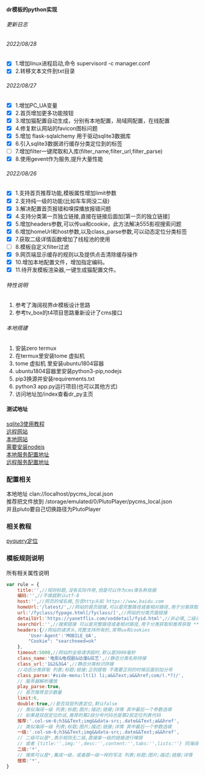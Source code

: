 #### dr模板的python实现
###### 更新日志
###### 2022/08/28
- [X] 1.增加linux进程启动,命令 supervisord -c manager.conf
- [X] 2.转移文本文件到txt目录
###### 2022/08/27
- [X] 1.增加PC_UA变量
- [X] 2.首页增加更多功能按钮  
- [X] 3.增加猫配置自动生成，分别有本地配置，局域网配置，在线配置
- [X] 4.修复默认网站的favicon图标问题
- [X] 5.增加 flask-sqlalchemy 用于驱动sqlite3数据库
- [X] 6.引入sqlite3数据进行缓存分类定位到的标签
- [ ] 7.增加filter一键爬取和入库(filter_name,filter_url,filter_parse)
- [X] 8.使用gevent作为服务,提升大量性能
###### 2022/08/26
- [X] 1.支持首页推荐功能,模板属性增加limit参数  
- [X] 2.支持纯一级的功能(比如车车网没二级)  
- [X] 3.解决配置首页报错和嗅探播放报错问题
- [X] 4.支持分类第一页独立链接,直接在链接后面加[第一页的独立链接]
- [X] 5.增加headers参数,可以传ua和cookie，此方法解决555影视搜索问题
- [X] 6.增加homeUrl和host参数,以及class_parse参数,可以动态定位分类标签
- [X] 7.获取二级详情函数增加了线程池的使用
- [ ] 8.模板自定义filter过滤
- [X] 9.网页端显示缓存的规则以及提供点击清除缓存操作
- [X] 10.增加本地配置文件，增加指定编码。
- [X] 11.待开发模板渲染器,一键生成猫配置文件。
######  特性说明
1. 参考了海阔视界dr模板设计思路
2. 参考tv_box的t4项目思路重新设计了cms接口

######  本地搭建
1. 安装zero termux
2. 在termux里安装tome 虚拟机
3. tome 虚拟机 里安装ubuntu1804容器
4. ubuntu1804容器里安装python3-pip,nodejs
5. pip3换源并安装requirements.txt
6. python3 app.py运行项目(也可以其他方式)
7. 访问地址加/index查看dr_py主页

#### 测试地址
[sqlite3使用教程](https://m.yisu.com/zixun/375448.html)  
[远程网站](http://cms.nokia.press/index)  
[本地网站](http://192.168.10.99:5705/index)  
[需要安装nodejs](https://registry.npmmirror.com/binary.html?path=node/latest-v14.x/)  
[本地服务配置地址](http://localhost:5705/config/0)  
[远程服务配置地址](http://cms.nokia.press/config/2)  

### 配置相关
本地地址  clan://localhost/pycms_local.json  
推荐把文件放到  /storage/emulated/0/PlutoPlayer/pycms_local.json  
并且pluto要自己切换路径为PlutoPlayer

### 相关教程
[pyquery定位](https://blog.csdn.net/Arise007/article/details/79513094)

### 模板规则说明
所有相关属性说明
```javascript
var rule = {
    title:'',//规则标题,没有实际作用,但是可以作为cms类名称依据
    编码:'',//不填就默认utf-8
    host:'',//网页的域名根,包含http头如 https://www,baidu.com
    homeUrl:'/latest/',//网站的首页链接,可以是完整路径或者相对路径,用于分类获取和推荐获取 fyclass是分类标签 fypage是页数
    url:'/fyclass/fypage.html[/fyclass/]',//网站的分类页面链接
    detailUrl:'https://yanetflix.com/voddetail/fyid.html',//非必填,二级详情拼接链接,感觉没啥卵用
    searchUrl:'',//搜索链接 可以是完整路径或者相对路径,用于分类获取和推荐获取 **代表搜索词 fypage代表页数
    headers:{//网站的请求头,完整支持所有的,常带ua和cookies
        'User-Agent':'MOBILE_UA',
        "Cookie": "searchneed=ok"
    },
    timeout:5000,//网站的全局请求超时,默认是3000毫秒
    class_name:'电影&电视剧&动漫&综艺',//静态分类名称拼接
    class_url:'1&2&3&4',//静态分类标识拼接
    //动态分类获取 列表;标题;链接;正则提取 不需要正则的时候后面别加分号
    class_parse:'#side-menu:lt(1) li;a&&Text;a&&href;com/(.*?)/',
    // 服务器解析播放
    play_parse:true,
    // 首页推荐显示数量
    limit:6,
    double:true,//是否双层列表定位,默认false
    // 类似海阔一级 列表;标题;图片;描述;链接;详情 其中最后一个参数选填
    // 如果是双层定位的话,推荐的第2段分号代码也是第2层定位列表代码
    推荐:'.col-sm-6;h3&&Text;img&&data-src;.date&&Text;a&&href',
    // 类似海阔一级 列表;标题;图片;描述;链接;详情 其中最后一个参数选填
    一级:'.col-sm-6;h3&&Text;img&&data-src;.date&&Text;a&&href',
    // 二级可以是*,表示规则无二级,直接拿一级的链接进行嗅探
    // 或者 {title:'',img:'',desc:'',content:'',tabs:'',lists:''} 同海阔dr二级
    二级:'*',
    // 搜索可以是*,集成一级，或者跟一级一样的写法 列表;标题;图片;描述;链接;详情
    搜索:'*',
}
```